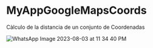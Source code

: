 # MyAppGoogleMapsCoords
Càlculo de la distancia de un conjunto de Coordenadas


![WhatsApp Image 2023-08-03 at 11 34 40 PM](https://github.com/JohnVeraXD/MyAppGoogleMapsCoords/assets/108051712/2c7b1900-8d42-420e-b7ba-b955f46d509c)
